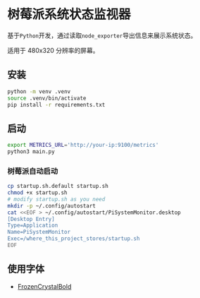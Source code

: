 # 树莓派系统状态监视器

基于`Python`开发，通过读取`node_exporter`导出信息来展示系统状态。

适用于 480x320 分辨率的屏幕。

## 安装

```bash
python -m venv .venv
source .venv/bin/activate
pip install -r requirements.txt
```

## 启动

```bash
export METRICS_URL='http://your-ip:9100/metrics'
python3 main.py
```

### 树莓派自动启动

```bash
cp startup.sh.default startup.sh
chmod +x startup.sh
# modify startup.sh as you need
mkdir -p ~/.config/autostart
cat <<EOF > ~/.config/autostart/PiSystemMonitor.desktop
[Desktop Entry]
Type=Application
Name=PiSystemMonitor
Exec=/where_this_project_stores/startup.sh
EOF
```

## 使用字体

- [FrozenCrystalBold](https://www.fontspace.com/frozen-crystal-font-f33002)
